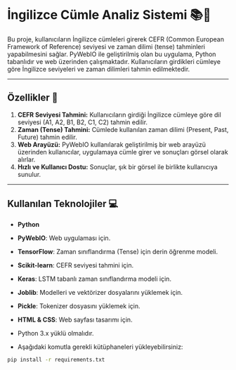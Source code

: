 # İngilizce Cümle Analiz Sistemi 📚🧠

Bu proje, kullanıcıların İngilizce cümleleri girerek CEFR (Common European Framework of Reference) seviyesi ve zaman dilimi (tense) tahminleri yapabilmesini sağlar. PyWebIO ile geliştirilmiş olan bu uygulama, Python tabanlıdır ve web üzerinden çalışmaktadır. Kullanıcıların girdikleri cümleye göre İngilizce seviyeleri ve zaman dilimleri tahmin edilmektedir.

---

## Özellikler 🌟

1. **CEFR Seviyesi Tahmini:** Kullanıcıların girdiği İngilizce cümleye göre dil seviyesi (A1, A2, B1, B2, C1, C2) tahmin edilir.
2. **Zaman (Tense) Tahmini:** Cümlede kullanılan zaman dilimi (Present, Past, Future) tahmin edilir.
3. **Web Arayüzü:** PyWebIO kullanılarak geliştirilmiş bir web arayüzü üzerinden kullanıcılar, uygulamaya cümle girer ve sonuçları görsel olarak alırlar.
4. **Hızlı ve Kullanıcı Dostu:** Sonuçlar, şık bir görsel ile birlikte kullanıcıya sunulur.

---

## Kullanılan Teknolojiler 💻

- **Python**
- **PyWebIO**: Web uygulaması için.
- **TensorFlow**: Zaman sınıflandırma (Tense) için derin öğrenme modeli.
- **Scikit-learn**: CEFR seviyesi tahmini için.
- **Keras**: LSTM tabanlı zaman sınıflandırma modeli için.
- **Joblib**: Modelleri ve vektörizer dosyalarını yüklemek için.
- **Pickle**: Tokenizer dosyasını yüklemek için.
- **HTML & CSS**: Web sayfası tasarımı için.



- Python 3.x yüklü olmalıdır.
- Aşağıdaki komutla gerekli kütüphaneleri yükleyebilirsiniz:

```bash
pip install -r requirements.txt
